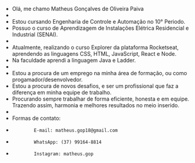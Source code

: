 - Olá, me chamo Matheus Gonçalves de Oliveira Paiva
- 
- Estou cursando Engenharia de Controle e Automação no 10° Periodo.
- Possuo o curso de Aprendizagem de Instalações Elétrica Residencial e Industrial (SENAI).
- 
- Atualmente, realizando o curso Explorer da plataforma Rocketseat, aprendendo as linguagens CSS, HTML, JavaScript, React e Node.
- Na faculdade aprendi a linguagem Java e Ladder.
- 
- Estou a procura de um emprego na minha área de formação, ou como progamador/desenvolvedor.
- Estou a procura de novos desafios, e ser um profissional que faz a diferença em minha equipe de trabalho.
- Procurando sempre trabalhar de forma eficiente, honesta e em equipe. Trazendo assim, harmonia e melhores resultados no meio inserido.
- 
- Formas de contato:
-             E-mail: matheus.gop18@gmail.com
-             WhatsApp: (37) 99164-8814
-             Instagram: matheus.gop
